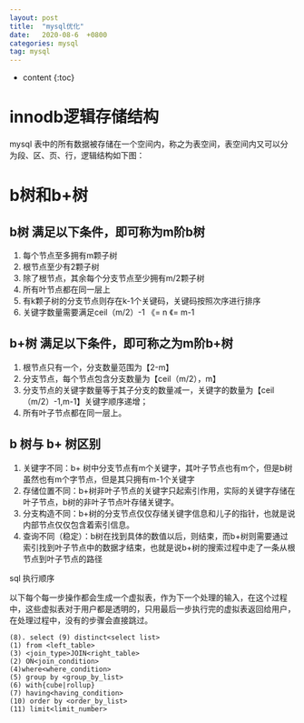```yaml
---
layout: post
title:  "mysql优化"
date:   2020-08-6  +0800
categories: mysql
tag: mysql
---
```


* content
{:toc}

# innodb逻辑存储结构

mysql 表中的所有数据被存储在一个空间内，称之为表空间，表空间内又可以分为段、区、页、行，逻辑结构如下图：

# b树和b+树

## b树 满足以下条件，即可称为m阶b树 
1. 每个节点至多拥有m颗子树
2. 根节点至少有2颗子树
3. 除了根节点，其余每个分支节点至少拥有m/2颗子树
4. 所有叶节点都在同一层上
5. 有k颗子树的分支节点则存在k-1个关键码，关键码按照次序进行排序
6. 关键字数量需要满足ceil（m/2）-1 《= n 《= m-1

## b+树 满足以下条件，即可称之为m阶b+树
1. 根节点只有一个，分支数量范围为【2-m】
2. 分支节点，每个节点包含分支数量为【ceil（m/2），m】
3. 分支节点的关键字数量等于其子分支的数量减一，关键字的数量为【ceil（m/2）-1,m-1】关键字顺序递增；
4. 所有叶子节点都在同一层上。

## b 树与 b+ 树区别
1. 关键字不同：b+ 树中分支节点有m个关键字，其叶子节点也有m个，但是b树虽然也有m个字节点，但是其只拥有m-1个关键字
2. 存储位置不同：b+树非叶子节点的关键字只起索引作用，实际的关键字存储在叶子节点，b树的非叶子节点叶存储关键字。
3. 分支构造不同：b+树的分支节点仅仅存储关键字信息和儿子的指针，也就是说内部节点仅仅包含着索引信息。
4. 查询不同（稳定）：b树在找到具体的数值以后，则结束，而b+树则需要通过索引找到叶子节点中的数据才结束，也就是说b+树的搜索过程中走了一条从根节点到叶子节点的路径

sql 执行顺序

以下每个每一步操作都会生成一个虚拟表，作为下一个处理的输入，在这个过程中，这些虚拟表对于用户都是透明的，只用最后一步执行完的虚拟表返回给用户，在处理过程中，没有的步骤会直接跳过。

```
(8). select (9) distinct<select list>
(1) from <left_table>
(3) <join_type>JOIN<right_table>
(2) ON<join_condition>
(4)where<where_condition>
(5) group by <group_by_list>
(6) with{cube|rollup}
(7) having<having_condition>
(10) order by <order_by_list>
(11) limit<limit_number>
```